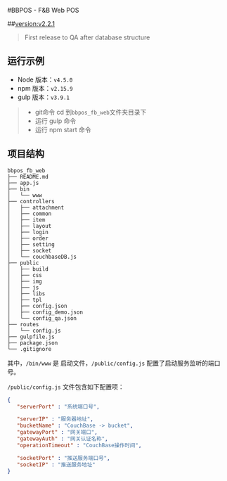 #BBPOS - F&B Web POS

##[version:v2.2.1](http://59.152.251.6:3060/login.html)
> First release to QA after database structure

## 运行示例

- Node 版本：`v4.5.0`
- npm  版本：`v2.15.9`
- gulp 版本：`v3.9.1`

> * git命令 cd 到`bbpos_fb_web`文件夹目录下
> * 运行 gulp 命令
> * 运行 npm start 命令

## 项目结构

```
bbpos_fb_web
├── README.md
├── app.js
├── bin
│   └── www
├── controllers
│   ├── attachment
│   ├── common
│   ├── item
│   ├── layout
│   ├── login
│   ├── order
│   ├── setting
│   ├── socket
│   └── couchbaseDB.js
├── public
│   ├── build
│   ├── css
│   ├── img
│   ├── js
│   ├── libs
│   ├── tpl
│   ├── config.json
│   ├── config_demo.json
│   └── config_qa.json
├── routes
│   └── config.js
├── gulpfile.js
├── package.json
└── .gitignore
```

其中，`/bin/www` 是 启动文件，`/public/config.js` 配置了启动服务监听的端口号。

`/public/config.js` 文件包含如下配置项：

```json
{
   "serverPort" : "系统端口号",

   "serverIP" : "服务器地址",
   "bucketName" : "CouchBase -> bucket",
   "gatewayPort" : "网关端口",
   "gatewayAuth" : "网关认证名称",
   "operationTimeout" : "CouchBase操作时间",

   "socketPort" : "推送服务端口号",
   "socketIP" : "推送服务地址"
}
```